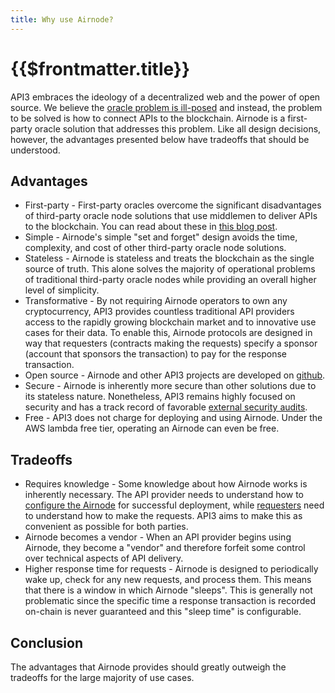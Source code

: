 ```yaml
---
title: Why use Airnode?
---
```


# {{$frontmatter.title}}

<TocHeader />
<TOC class="table-of-contents" :include-level="[2,3]" />

API3 embraces the ideology of a decentralized web and the power of open source. We believe the
[oracle problem is ill-posed](https://medium.com/api3/the-api-connectivity-problem-bd7fa0420636) and instead, the
problem to be solved is how to connect APIs to the blockchain. Airnode is a first-party oracle solution that addresses
this problem. Like all design decisions, however, the advantages presented below have tradeoffs that should be
understood.

## Advantages

- First-party - First-party oracles overcome the significant disadvantages of third-party oracle node solutions that use
  middlemen to deliver APIs to the blockchain. You can read about these in
  [this blog post](https://medium.com/api3/first-party-vs-third-party-oracles-90356e3cffe5).
- Simple - Airnode's simple "set and forget" design avoids the time, complexity, and cost of other third-party oracle
  node solutions.
- Stateless - Airnode is stateless and treats the blockchain as the single source of truth. This alone solves the
  majority of operational problems of traditional third-party oracle nodes while providing an overall higher level of
  simplicity.
- Transformative - By not requiring Airnode operators to own any cryptocurrency, API3 provides countless traditional API
  providers access to the rapidly growing blockchain market and to innovative use cases for their data. To enable this,
  Airnode protocols are designed in way that requesters (contracts making the requests) specify a sponsor (account that
  sponsors the transaction) to pay for the response transaction.
- Open source - Airnode and other API3 projects are developed on [github](https://github.com/api3dao).
- Secure - Airnode is inherently more secure than other solutions due to its stateless nature. Nonetheless, API3 remains
  highly focused on security and has a track record of favorable
  [external security audits](https://github.com/api3dao/api3-dao/tree/main/reports).
- Free - API3 does not charge for deploying and using Airnode. Under the AWS lambda free tier, operating an Airnode can
  even be free.

## Tradeoffs

- Requires knowledge - Some knowledge about how Airnode works is inherently necessary. The API provider needs to
  understand how to [configure the Airnode](../grp-providers/guides/build-an-airnode/#configuration) for
  successful deployment, while [requesters](../concepts/requester.md) need to
  understand how to make the requests. API3 aims to make this as convenient as possible for both parties.
- Airnode becomes a vendor - When an API provider begins using Airnode, they become a "vendor" and therefore forfeit
  some control over technical aspects of API delivery.
- Higher response time for requests - Airnode is designed to periodically wake up, check for any new requests, and
process them. This means that there is a window in which Airnode "sleeps". This is generally not problematic since the
specific time a response transaction is recorded on-chain is never guaranteed and this "sleep time" is configurable.
<!-- TODO: provide benchmarks -->

## Conclusion

The advantages that Airnode provides should greatly outweigh the tradeoffs for the large majority of use cases.
